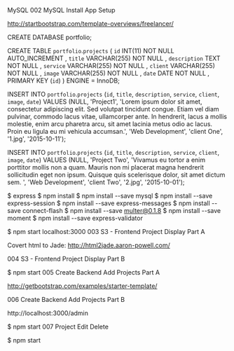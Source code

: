 MySQL
002 MySQL Install App Setup

http://startbootstrap.com/template-overviews/freelancer/

CREATE DATABASE portfolio;

CREATE TABLE `portfolio`.`projects` ( `id` INT(11) NOT NULL AUTO_INCREMENT , `title` VARCHAR(255) NOT NULL , `description` TEXT NOT NULL , `service` VARCHAR(255) NOT NULL , `client` VARCHAR(255) NOT NULL , `image` VARCHAR(255) NOT NULL , `date` DATE NOT NULL , PRIMARY KEY (`id`) ) ENGINE = InnoDB;

INSERT INTO `portfolio`.`projects` (`id`, `title`, `description`, `service`, `client`, `image`, `date`) VALUES (NULL, 'Project1', 'Lorem ipsum dolor sit amet, consectetur adipiscing elit. Sed volutpat tincidunt congue. Etiam vel diam pulvinar, commodo lacus vitae, ullamcorper ante. In hendrerit, lacus a mollis molestie, enim arcu pharetra arcu, sit amet lacinia metus odio ac lacus. Proin eu ligula eu mi vehicula accumsan.', 'Web Development', 'client One', '1.jpg', '2015-10-11');

INSERT INTO `portfolio`.`projects` (`id`, `title`, `description`, `service`, `client`, `image`, `date`) VALUES (NULL, 'Project Two', 'Vivamus eu tortor a enim porttitor mollis non a quam. Mauris non mi placerat magna hendrerit sollicitudin eget non ipsum. Quisque quis scelerisque dolor, sit amet dictum sem. ', 'Web Development', 'client Two', '2.jpg', '2015-10-01');


$ express
$ npm install
$ npm install --save mysql
$ npm install --save express-session
$ npm install --save express-messages
$ npm install --save connect-flash
$ npm install --save multer@0.1.8
$ npm install --save moment
$ npm install --save express-validator


$ npm start
localhost:3000
003 S3 - Frontend Project Display Part A

Covert html to Jade:
http://html2jade.aaron-powell.com/

004 S3 - Frontend Project Display Part B

$ npm start
005 Create Backend Add Projects Part A

http://getbootstrap.com/examples/starter-template/

006 Create Backend Add Projects Part B

http://localhost:3000/admin

$ npm start
007 Project Edit Delete

$ npm start